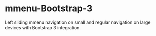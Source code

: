 mmenu-Bootstrap-3
=================

Left sliding mmenu navigation on small and regular navigation on large devices with Bootstrap 3 integration.
